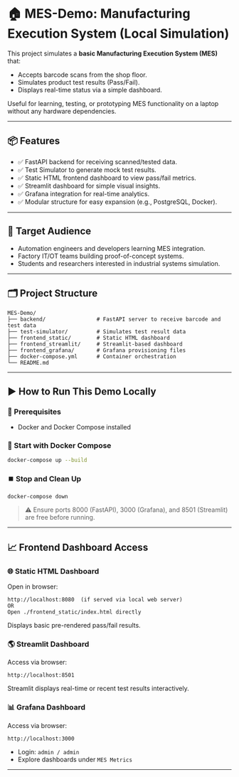 # 🏠 MES-Demo: Manufacturing Execution System (Local Simulation)

This project simulates a **basic Manufacturing Execution System (MES)** that:

* Accepts barcode scans from the shop floor.
* Simulates product test results (Pass/Fail).
* Displays real-time status via a simple dashboard.

Useful for learning, testing, or prototyping MES functionality on a laptop without any hardware dependencies.

---

## 📦 Features

* ✅ FastAPI backend for receiving scanned/tested data.
* ✅ Test Simulator to generate mock test results.
* ✅ Static HTML frontend dashboard to view pass/fail metrics.
* ✅ Streamlit dashboard for simple visual insights.
* ✅ Grafana integration for real-time analytics.
* ✅ Modular structure for easy expansion (e.g., PostgreSQL, Docker).

---

## 👤 Target Audience

* Automation engineers and developers learning MES integration.
* Factory IT/OT teams building proof-of-concept systems.
* Students and researchers interested in industrial systems simulation.

---

## 🗂️ Project Structure

```
MES-Demo/
├── backend/                # FastAPI server to receive barcode and test data
├── test-simulator/         # Simulates test result data
├── frontend_static/        # Static HTML dashboard
├── frontend_streamlit/     # Streamlit-based dashboard
├── frontend_grafana/       # Grafana provisioning files
├── docker-compose.yml      # Container orchestration
└── README.md               
```

---

## ▶️ How to Run This Demo Locally

### 📅 Prerequisites

* Docker and Docker Compose installed

### 🌟 Start with Docker Compose

```bash
docker-compose up --build
```

### ⏹️ Stop and Clean Up

```bash
docker-compose down
```

> ⚠️ Ensure ports 8000 (FastAPI), 3000 (Grafana), and 8501 (Streamlit) are free before running.

---

## 📈 Frontend Dashboard Access

### 🌐 Static HTML Dashboard

Open in browser:

```
http://localhost:8080  (if served via local web server)
OR
Open ./frontend_static/index.html directly
```

Displays basic pre-rendered pass/fail results.

### 🌎 Streamlit Dashboard

Access via browser:

```
http://localhost:8501
```

Streamlit displays real-time or recent test results interactively.

### 📊 Grafana Dashboard

Access via browser:

```
http://localhost:3000
```

* Login: `admin / admin`
* Explore dashboards under `MES Metrics`

---
